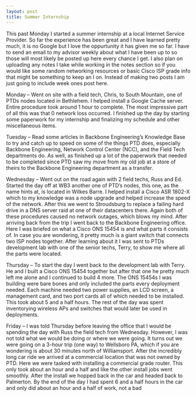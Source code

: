 ```yaml
---
layout: post
title: Summer Internship
---
```


This past Monday I started a summer internship at a local Internet Service Provider.
So far the experience has been great and I have learned pretty much, it is no Google
but I love the oppurtunity it has given me so far. I have to send an email to my advisor
weekly about what I have been up to so those will most likely be posted up here every
chance I get. I also plan on uploading any notes I take while working in the notes
section so if you would like some random networking resources or basic Cisco ISP
grade info that might be something to keep an I on. Instead of making two posts I
am just going to include week ones post here.

Monday – Went on site with a field tech, Chris, to South Mountain, one of PTDs nodes located in Bethlehem. I helped install a Google Cache server. Entire procedure took around 1 hour to complete. The most impressive part of all this was that 0 network loss occurred. I finished up the day by starting some paperwork for my internship and finalizing my schedule and other miscellaneous items.

Tuesday – Read some articles in Backbone Engineering’s Knowledge Base to try and catch up to speed on some of the things PTD does, especially Backbone Engineering, Network Control Center (NCC), and the Field Tech departments do. As well, as finished up a lot of the paperwork that needed to be completed since PTD saw my move from my old job at a store of theirs to the Backbone Engineering department as a transfer.

Wednesday – Went out on the road again with 2 field techs, Russ and Ed. Started the day off at WB3 another one of PTD’s nodes, this one, as the name hints at, is located in Wilkes Barre. I helped install a Cisco ASR 1802-X which to my knowledge was a node upgrade and helped increase the speed of the network. After this we went to Stroudsburg to replace a failing hard drive in a DNS server raid at one of their datacenters there. Again both of these procedures caused no network outages, which blows my mind. After arriving back from the trip I went back to the Backbone Engineering office. Here I was briefed on what a Cisco ONS 15454 is and what parts it consists of. In case you are wondering, it pretty much is a giant switch that connects two ISP nodes together. After learning about it I was sent to PTDs development lab with one of the senior techs, Terry, to show me where all the parts were located.

Thursday – To start the day I went back to the development lab with Terry. He and I built a Cisco ONS 15454 together but after that one he pretty much left me alone and I continued to build 4 more. The ONS 15454s I was building were bare bones and only included the parts every deployment needed. Each machine needed two power supplies, an LCD screen, a management card, and two port cards all of which needed to be installed. This took about 5 and a half hours. The rest of the day was spent inventorying wireless APs and switches that would later be used in deployments.

Friday – I was told Thursday before leaving the office that I would be spending the day with Russ the field tech from Wednesday. However, I was not told what we would be doing or where we were going. It turns out we were going on a 3-hour trip (one way) to Wellsboro PA, which if you are wondering is about 30 minutes north of Williamsport. After the incredibly long car ride we arrived at a commercial location that was not owned by PTD. Here we were tasked with installing a commercial grade router. This only took about an hour and a half and like the other install jobs went smoothly. After the install we hopped back in the car and headed back to Palmerton. By the end of the day I had spent 6 and a half hours in the car and only did about an hour and a half of work, not a bad

